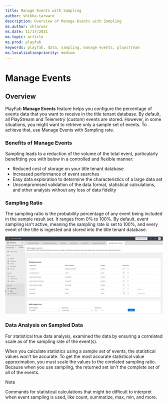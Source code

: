 ```yaml
---
title: Manage Events with Sampling 
author: shikha-tarware
description: Overview of Manage Events with Sampling 
ms.author: shtarwar
ms.date: 11/17/2021
ms.topic: article
ms.prod: playfab
keywords: playfab, data, sampling, manage events, playstream
ms.localizationpriority: medium
---
```


# Manage Events

## Overview
PlayFab **Manage Events** feature helps you configure the percentage of events data that you want to receive in the title tenant database. 
By default, all PlayStream and Telemetry (custom) events are stored. However, in some situations, you might want to retrieve only a sample set of events. To achieve that, use Manage Events with Sampling rate. 

### Benefits of Manage Events

Sampling leads to a reduction of the volume of the total event, particularly benefitting you with below in a controlled and flexible manner:
- Reduced cost of storage on your title tenant database
- Increased performance of event searches 
- Easy data exploration to determine the characteristics of a large data set 
- Uncompromised validation of the data format, statistical calculations, and other analysis without any loss of data fidelity 

### Sampling Ratio

The sampling ratio is the probability percentage of any event being included in the sample result set. It ranges from 0% to 100%. By default, event sampling isn't active, meaning the sampling rate is set to 100%, and every event of the title is ingested and stored into the title tenant database.

![Screenshot of Manage Events Overview](media/sampling-overview.png "Manage Events with Samomg") 

### Data Analysis on Sampled Data
For statistical true data analysis, examined the data by ensuring a correlated scale as of the sampling rate of the event(s). 

When you calculate statistics using a sample set of events, the statistical values won't be accurate. To get the most accurate statistical value approximation, you must scale the values to the corelated sampling ratio. Because when you use sampling, the returned set isn't the complete set of all of the events. 

> [!Note]
> Commands for statistical calculations that might be difficult to interpret when event sampling is used, like count, summarize, max, min, and more. 
